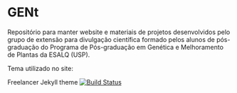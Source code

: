 # GENt

Repositório para manter website e materiais de projetos desenvolvidos pelo grupo de extensão para divulgação científica formado pelos alunos de pós-graduação do Programa de Pós-graduação em Genética e Melhoramento de Plantas da ESALQ (USP).

Tema utilizado no site: 

Freelancer Jekyll theme  [![Build Status](https://api.travis-ci.org/jeromelachaud/freelancer-theme.svg?branch=master)](https://travis-ci.org/jeromelachaud/freelancer-theme/) 
